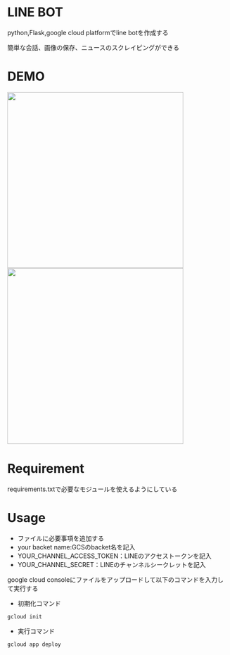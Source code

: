 # LINE BOT

python,Flask,google cloud platformでline botを作成する

簡単な会話、画像の保存、ニュースのスクレイピングができる
 
# DEMO
<img src="https://user-images.githubusercontent.com/53184634/83309478-58d43700-a244-11ea-8e56-fbf577af9ec5.png" width='400'>
<img src="https://user-images.githubusercontent.com/53184634/83309508-6e496100-a244-11ea-9cf2-458521b6d8c4.png" width='400'>

# Requirement
 
requirements.txtで必要なモジュールを使えるようにしている

# Usage

- ファイルに必要事項を追加する
 - your backet name:GCSのbacket名を記入
 - YOUR_CHANNEL_ACCESS_TOKEN：LINEのアクセストークンを記入
 - YOUR_CHANNEL_SECRET：LINEのチャンネルシークレットを記入
 
google cloud consoleにファイルをアップロードして以下のコマンドを入力して実行する

- 初期化コマンド
```bash
gcloud init
```
- 実行コマンド
```bash
gcloud app deploy
```
